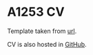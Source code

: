 A1253 CV
========

Template taken from [url](http://www.thomashardy.me.uk/free-responsive-html-css3-cv-template).

CV is also hosted in [GitHub](http://am1411.github.io/AM1411cv/).
